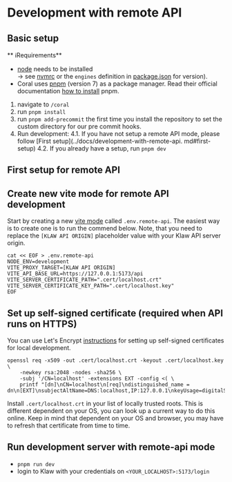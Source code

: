 # Development with remote API

## Basic setup

** ℹRequirements**

- [node](https://nodejs.org/en/) needs to be installed <br/>
  -> see [nvmrc](.nvmrc) or the `engines` definition in [package.json](package.json) for version).
- Coral uses [pnpm](https://pnpm.io/) (version 7) as a package manager. Read their official documentation [how to install](https://pnpm.io/installation) pnpm.

1. navigate to `/coral`
2. run `pnpm install`
3. run `pnpm add-precommit` the first time you install the repository to set the custom directory for our pre commit hooks.
4. Run development:
   4.1. If you have not setup a remote API mode, please follow [First setup](../docs/development-with-remote-api.
   md#first-setup)
   4.2. If you already have a setup, run `pnpm dev`

## First setup for remote API

## Create new vite mode for remote API development
Start by creating a new [vite mode](https://vitejs.dev/guide/env-and-mode.html) called `.env.remote-api`. The easiest way is to create one is to run the commend below. Note, that you need to replace the `[KLAW API ORIGIN]` placeholder value with your Klaw API server origin.

```
cat << EOF > .env.remote-api
NODE_ENV=development
VITE_PROXY_TARGET=[KLAW API ORIGIN]
VITE_API_BASE_URL=https://127.0.0.1:5173/api
VITE_SERVER_CERTIFICATE_PATH=".cert/localhost.crt"
VITE_SERVER_CERTIFICATE_KEY_PATH=".cert/localhost.key"
EOF
```

## Set up self-signed certificate (required when API runs on HTTPS)

You can use Let's Encrypt [instructions](https://letsencrypt.org/docs/certificates-for-localhost/#making-and-trusting-your-own-certificates) for setting up self-signed certificates for local development. 

```
openssl req -x509 -out .cert/localhost.crt -keyout .cert/localhost.key \
    -newkey rsa:2048 -nodes -sha256 \
    -subj '/CN=localhost' -extensions EXT -config <( \
    printf "[dn]\nCN=localhost\n[req]\ndistinguished_name = dn\n[EXT]\nsubjectAltName=DNS:localhost,IP:127.0.0.1\nkeyUsage=digitalSignature\nextendedKeyUsage=serverAuth")
```

Install `.cert/localhost.crt` in your list of locally trusted roots. This is different dependent on your OS, you can look up a current way to do this online. Keep in mind that dependent on your OS and browser, you may have to refresh that certificate from time to time.    


## Run development server with remote-api mode

- `pnpm run dev`
- login to Klaw with your credentials on `<YOUR_LOCALHOST>:5173/login`

